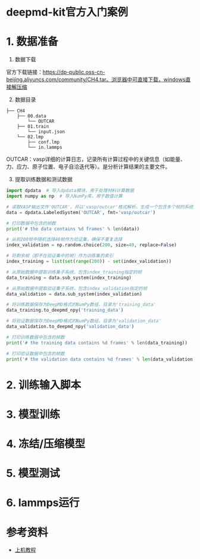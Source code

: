 # deepmd-kit官方入门案例

# 1. 数据准备

1. 数据下载

官方下载链接：https://dp-public.oss-cn-beijing.aliyuncs.com/community/CH4.tar。浏览器中可直接下载，windows直接解压缩


2. 数据目录

```
├── CH4
    ├── 00.data
        └── OUTCAR
    ├── 01.train
        └── input.json
    └── 02.lmp
        ├── conf.lmp
        └── in.lammps
```

OUTCAR：vasp详细的计算日志，记录所有计算过程中的关键信息（如能量、力、应力、原子位置、电子自洽迭代等）。是分析计算结果的主要文件。


3. 提取训练数据和测试数据

```py
import dpdata  # 导入dpdata模块，用于处理材料计算数据
import numpy as np  # 导入NumPy库，用于数值计算

# 读取VASP输出文件'OUTCAR'，并以'vasp/outcar'格式解析，生成一个包含多个帧的系统数据
data = dpdata.LabeledSystem('OUTCAR', fmt='vasp/outcar')  

# 打印数据中包含的帧数
print('# the data contains %d frames' % len(data))  

# 从前200帧中随机选择40帧作为验证集，确保不重复选择
index_validation = np.random.choice(200, size=40, replace=False)

# 将剩余帧（即不在验证集中的帧）作为训练集的索引
index_training = list(set(range(200)) - set(index_validation))

# 从原始数据中提取训练集子系统，包含index_training指定的帧
data_training = data.sub_system(index_training)

# 从原始数据中提取验证集子系统，包含index_validation指定的帧
data_validation = data.sub_system(index_validation)

# 将训练数据保存为DeepMD格式的NumPy数组，目录为'training_data'
data_training.to_deepmd_npy('training_data')

# 将验证数据保存为DeepMD格式的NumPy数组，目录为'validation_data'
data_validation.to_deepmd_npy('validation_data')

# 打印训练数据中包含的帧数
print('# the training data contains %d frames' % len(data_training)) 

# 打印验证数据中包含的帧数
print('# the validation data contains %d frames' % len(data_validation))
```


# 2. 训练输入脚本


# 3. 模型训练



# 4. 冻结/压缩模型


# 5. 模型测试


# 6. lammps运行





# 参考资料

- [上机教程](https://tutorials.deepmodeling.com/zh-cn/latest/Tutorials/DeePMD-kit/learnDoc/Handson-Tutorial%28v2.0.3%29.html)
